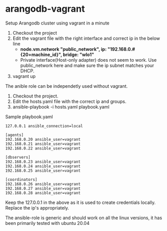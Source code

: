 # arangodb-vagrant
Setup Arangodb cluster using vagrant in a minute

1. Checkout the project
2. Edit the vagrant file with the right interface and correct ip in the below line 
   * __node.vm.network "public_network", ip: "192.168.0.#{20+machine_id}", bridge: "wlo1"__
   * Private interface(Host-only adapter) does not seem to work. Use public_network here and make sure the ip subnet matches your DHCP. 
4. vagrant up

The anible role can be independetly used without vagrant. 
1. Checkout the project.
2. Edit the hosts.yaml file with the correct ip and groups.
3. ansible-playbook -i hosts.yaml playbook.yaml

Sample playbook.yaml

```
127.0.0.1 ansible_connection=local

[agents]
192.168.0.20 ansible_user=vagrant 
192.168.0.21 ansible_user=vagrant
192.168.0.22 ansible_user=vagrant

[dbservers]
192.168.0.23 ansible_user=vagrant 
192.168.0.24 ansible_user=vagrant
192.168.0.25 ansible_user=vagrant

[coordinators]
192.168.0.26 ansible_user=vagrant 
192.168.0.27 ansible_user=vagrant
192.168.0.28 ansible_user=vagrant
```

Keep the 127.0.0.1 in the above as it is used to create credentials locally. Replace the ip's appropriately. 

The ansible-role is generic and should work on all the linux versions, it has been primarily tested with ubuntu 20.04

